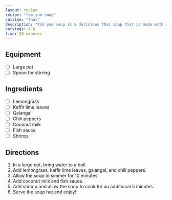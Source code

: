```yaml
---
layout: recipe
recipe: "tom yum soup"
cuisine: "thai"
description: "Tom yum soup is a delicious Thai soup that is made with a variety of different ingredients, including lemongrass, kaffir lime leaves, galangal, and chili peppers."
servings: 4-6
time: 20 minutes
---
```


## Equipment
- [ ] Large pot
- [ ] Spoon for stirring

## Ingredients
- [ ] Lemongrass
- [ ] Kaffir lime leaves
- [ ] Galangal
- [ ] Chili peppers
- [ ] Coconut milk
- [ ] Fish sauce
- [ ] Shrimp

## Directions
1. In a large pot, bring water to a boil.
2. Add lemongrass, kaffir lime leaves, galangal, and chili peppers.
3. Allow the soup to simmer for 10 minutes.
4. Add coconut milk and fish sauce.
5. Add shrimp and allow the soup to cook for an additional 5 minutes.
6. Serve the soup hot and enjoy!
